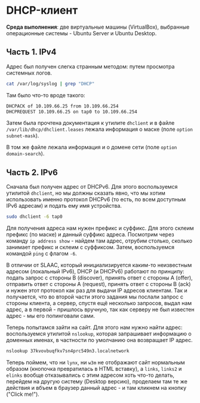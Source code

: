 # DHCP-клиент

**Среда выполнения**: две виртуальные машины (VirtualBox), выбранные операционные системы - Ubuntu Server и Ubuntu Desktop.

## Часть 1. IPv4

Адрес был получен слегка странным методом: путем просмотра системных логов.

```bash
cat /var/log/syslog | grep "DHCP"
```

Там было что-то вроде такого:

```bash
DHCPACK of 10.109.66.25 from 10.109.66.254
DHCPREQUEST 10.109.66.25 on tap0 to 10.109.66.254
```

Затем была прочтена документация к утилите `dhclient` и в файле `/var/lib/dhcp/dhclient.leases` лежала информация о маске (поле `option subnet-mask`).

В том же файле лежала информация и о домене сети (поле `option domain-search`).

## Часть 2. IPv6

Сначала был получен адрес от DHCPv6. Для этого воспользуемся утилитой `dhclient`, но мы должны сказать явно, что мы хотим использовать именно протокол DHCPv6 (то есть, по всем доступным IPv6 адресам) и подать ему имя устройства.

```bash
sudo dhclient -6 tap0
```

Для получения адреса нам нужен префикс и суффикс. Для этого склеим префикс (по маске) и данный суффикс адреса. Посмотрим через команду `ip address show` - найдем там адрес, отрубим столько, сколько занимает префикс и склеим с суффиксом. Затем, воспользуемся командой `ping` с флагом `-6`.

В отличии от SLAAC, который инициализируется каким-то неизвестным адресом (локальный IPv6), DHCP (и DHCPv6) работают по принципу: подать запрос с стороны B (discover), принять ответ с стороны A (offer), отправить ответ с стороны A (request), принять ответ с стороны B (ack) и нужен этот протокол как раз для выдачи IP адресов клиентам. Так и получается, что во второй части этого задания мы послали запрос с стороны клиента, а сервер, спустя ещё несколько запросов, выдал нам адрес, а в первой - пришлось вручную, так как серверу не был известен адрес - мы его попинговали сами.

Теперь попытамся зайти на сайт. Для этого нам нужно найти адрес: воспользуемся утилитой `nslookup`, которая запрашивает информацию о доменных именах, в частности по умолчанию она возвращает IP адрес.

```bash
nslookup 37kvovbuqfkv7sn4prc549n3.localnetwork
```

Теперь поймем, что ни `lynx`, ни `w3m` не отображают сайт нормальным образом (кнопочка превратилась в HTML вставку), а `links`, `links2` и `elinks` вообще отказывались с этим адресом хоть что-то делать, перейдем на другую систему (Desktop версию), проделаем там те же действия и вбъем в браузер данный адрес - и там кликнем на кнопку ("Click me!").
